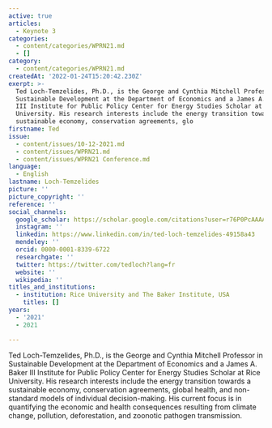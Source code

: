 ```yaml
---
active: true
articles:
  - Keynote 3
categories:
  - content/categories/WPRN21.md
  - []
category:
  - content/categories/WPRN21.md
createdAt: '2022-01-24T15:20:42.230Z'
exerpt: >-
  Ted Loch-Temzelides, Ph.D., is the George and Cynthia Mitchell Professor in
  Sustainable Development at the Department of Economics and a James A. Baker
  III Institute for Public Policy Center for Energy Studies Scholar at Rice
  University. His research interests include the energy transition towards a
  sustainable economy, conservation agreements, glo
firstname: Ted
issue:
  - content/issues/10-12-2021.md
  - content/issues/WPRN21.md
  - content/issues/WPRN21 Conference.md
language:
  - English
lastname: Loch-Temzelides
picture: ''
picture_copyright: ''
reference: ''
social_channels:
  google_scholar: https://scholar.google.com/citations?user=r76P0PcAAAAJ&hl=en
  instagram: ''
  linkedin: https://www.linkedin.com/in/ted-loch-temzelides-49158a43
  mendeley: ''
  orcid: 0000-0001-8339-6722
  researchgate: ''
  twitter: https://twitter.com/tedloch?lang=fr
  website: ''
  wikipedia: ''
titles_and_institutions:
  - institution: Rice University and The Baker Institute, USA
    titles: []
years:
  - '2021'
  - 2021

---
```

Ted Loch-Temzelides, Ph.D., is the George and Cynthia Mitchell Professor in Sustainable Development at the Department of Economics and a James A. Baker III Institute for Public Policy Center for Energy Studies Scholar at Rice University. His research interests include the energy transition towards a sustainable economy, conservation agreements, global health, and non-standard models of individual decision-making. His current focus is in quantifying the economic and health consequences resulting from climate change, pollution, deforestation, and zoonotic pathogen transmission.